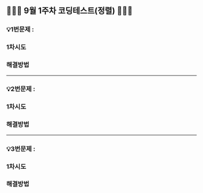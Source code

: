 ## 👨🏻‍💻 9월 1주차 코딩테스트(정렬) 👨🏻‍💻

### 💡1번문제 :

### 1차시도

### 해결방법

<hr>

### 💡2번문제 :

### 1차시도

### 해결방법

<hr>

### 💡3번문제 :

### 1차시도

### 해결방법
